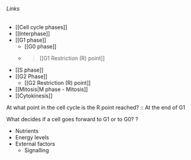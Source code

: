 ###### Links
- [[Cell cycle phases]]
- [[Interphase]]
- [[G1 phase]]
	- [[G0 phase]]
	- > [[G1 Restriction (R) point]]
- [[S phase]]
- [[G2 Phase]]
	- [[G2 Restriction (R) point]]
- [[Mitosis|M phase - Mitosis]]
- [[Cytokinesis]]

At what point in the cell cycle is the R point reached? :: At the end of G1

What decides if a cell goes forward to G1 or to G0?
?
- Nutrients
- Energy levels
- External factors
	- Signalling